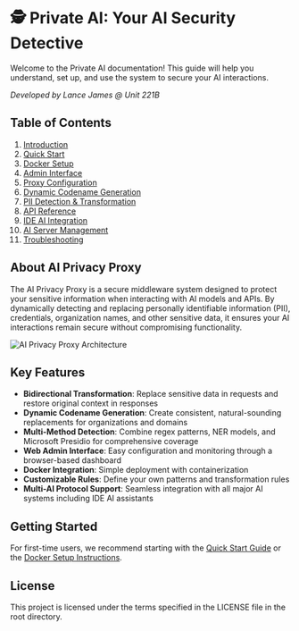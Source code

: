 # 🕵️ Private AI: Your AI Security Detective

Welcome to the Private AI documentation! This guide will help you understand, set up, and use the system to secure your AI interactions.

*Developed by Lance James @ Unit 221B*

## Table of Contents

1. [Introduction](./introduction.md)
2. [Quick Start](./quickstart.md)
3. [Docker Setup](./docker-setup.md)
4. [Admin Interface](./admin-interface.md)
5. [Proxy Configuration](./proxy-configuration.md)
6. [Dynamic Codename Generation](./codename-generation.md)
7. [PII Detection & Transformation](./pii-transformation.md)
8. [API Reference](./api-reference.md)
9. [IDE AI Integration](./ide-ai-integration.md)
10. [AI Server Management](./ai-server-management.md)
11. [Troubleshooting](./troubleshooting.md)

## About AI Privacy Proxy

The AI Privacy Proxy is a secure middleware system designed to protect your sensitive information when interacting with AI models and APIs. By dynamically detecting and replacing personally identifiable information (PII), credentials, organization names, and other sensitive data, it ensures your AI interactions remain secure without compromising functionality.

![AI Privacy Proxy Architecture](./images/architecture-overview.png)

## Key Features

- **Bidirectional Transformation**: Replace sensitive data in requests and restore original context in responses
- **Dynamic Codename Generation**: Create consistent, natural-sounding replacements for organizations and domains
- **Multi-Method Detection**: Combine regex patterns, NER models, and Microsoft Presidio for comprehensive coverage
- **Web Admin Interface**: Easy configuration and monitoring through a browser-based dashboard
- **Docker Integration**: Simple deployment with containerization
- **Customizable Rules**: Define your own patterns and transformation rules
- **Multi-AI Protocol Support**: Seamless integration with all major AI systems including IDE AI assistants

## Getting Started

For first-time users, we recommend starting with the [Quick Start Guide](./quickstart.md) or the [Docker Setup Instructions](./docker-setup.md).

## License

This project is licensed under the terms specified in the LICENSE file in the root directory.